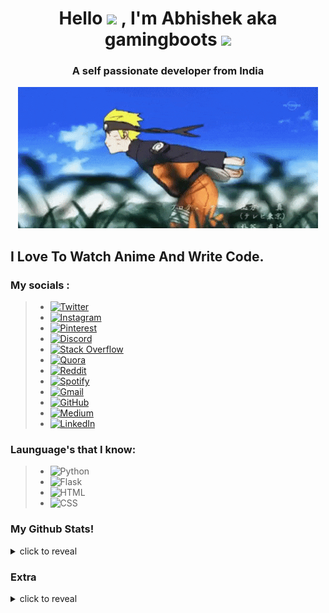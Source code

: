 <h1 align="center">Hello <img src="https://media.giphy.com/media/mGcNjsfWAjY5AEZNw6/giphy.gif" width="50"> , I'm Abhishek aka gamingboots <img src="https://media.giphy.com/media/VgCDAzcKvsR6OM0uWg/giphy.gif" width="50"></h1>
<h3 align="center">A self passionate developer from India</h3>
<div align="center"><img src="./Media/banner_.gif"></div>

## I Love To Watch Anime And Write Code.
### My socials : 
> - [![Twitter](https://img.shields.io/badge/Twitter-%231DA1F2.svg?style=for-the-badge&logo=Twitter&logoColor=white)](https://twitter.com/gamingbootsytx)&nbsp;
> - [![Instagram](https://img.shields.io/badge/Instagram-%23E4405F.svg?style=for-the-badge&logo=Instagram&logoColor=white)](https://instagram.com/thekaushikgoswami)&nbsp;
> - [![Pinterest](https://img.shields.io/badge/Pinterest-%23E60023.svg?style=for-the-badge&logo=Pinterest&logoColor=white)](https://pinterest.com/thekaushikgoswami)&nbsp;
> - [![Discord](https://img.shields.io/badge/Discord_Server-%237289DA.svg?style=for-the-badge&logo=discord&logoColor=white)](https://discord.gg/MFpy66jWFA)&nbsp;
> - [![Stack Overflow](https://img.shields.io/badge/-Stackoverflow-FE7A16?style=for-the-badge&logo=stack-overflow&logoColor=white)](https://stackoverflow.com/users/14279011/thekaushikgoswami)&nbsp;
> - [![Quora](https://img.shields.io/badge/Quora-%23B92B27.svg?style=for-the-badge&logo=Quora&logoColor=white)](https://quora.com/profile/TheKaushikGoswami)&nbsp;
> - [![Reddit](https://img.shields.io/badge/Reddit-FF4500?style=for-the-badge&logo=reddit&logoColor=white)](https://reddit.com/user/TheKaushik01)&nbsp;
> - [![Spotify](https://img.shields.io/badge/Spotify-1ED760?style=for-the-badge&logo=spotify&logoColor=white)](https://open.spotify.com/user/rwu8m7m34mit13j931l5618p5)&nbsp;
> - [![Gmail](https://img.shields.io/badge/Gmail-D14836?style=for-the-badge&logo=gmail&logoColor=white)](mailto:thekaushikgoswami@gmail.com)&nbsp;
> - [![GitHub](https://img.shields.io/badge/GitHub-%23121011.svg?style=for-the-badge&logo=github&logoColor=white)](https://github.com/TheKaushikGoswami)&nbsp;
> - [![Medium](https://img.shields.io/badge/Medium-12100E?style=for-the-badge&logo=medium&logoColor=white)](https://medium.com/@thekaushikgoswami)&nbsp;
> - [![LinkedIn](https://img.shields.io/badge/linkedin-%230077B5.svg?style=for-the-badge&logo=linkedin&logoColor=white)](https://linkedin.com/in/thekaushikgoswami)&nbsp;

### Launguage's that I know:

> - ![Python](https://img.shields.io/badge/-Python-05122A?style=for-the-badge&logo=python)&nbsp;
> - ![Flask](https://img.shields.io/badge/-Flask-05122A?style=for-the-badge&logo=flask)&nbsp;
> - ![HTML](https://img.shields.io/badge/-HTML-05122A?style=for-the-badge&logo=HTML5)&nbsp;
> - ![CSS](https://img.shields.io/badge/-CSS-05122A?style=for-the-badge&logo=CSS3&logoColor=1572B6)&nbsp;
### My Github Stats!

<details>
  <summary>click to reveal</summary>
  <div>
    <br>
    <img src="https://github-readme-stats.vercel.app/api?username=gamingboots&show_icons=true&theme=radical&count_private=true&include_all_commits=true">
    <img src="https://github-readme-streak-stats.herokuapp.com/?user=gamingboots&theme=radical">
    <img src="https://github-readme-stats.vercel.app/api/top-langs/?username=gamingboots&theme=radical">
  </div>
</details>

### Extra
<details>
  <summary>click to reveal</summary>
<a href="https://open.spotify.com/user/31i62mcelo4lhqymrkghdcbexyxa">

[![spotify-github-profile](https://spotify-github-profile.vercel.app/api/view?uid=31i62mcelo4lhqymrkghdcbexyxa&cover_image=true&theme=novatorem&bar_color=53b14f&bar_color_cover=true)](https://spotify-github-profile.vercel.app/api/view?uid=rwu8m7m34mit13j931l5618p5&redirect=true)

<img align="middle" src="https://discord.c99.nl/widget/theme-3/760774187357962262.png">
</a>
</p>
</div>